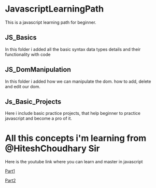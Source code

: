 # JavascriptLearningPath
This is a javascript learning path for beginner. 

## JS_Basics
In this folder i added all the basic syntax data types details and their functionality with code

## JS_DomManipulation
In this folder i added how we can manipulate the dom. how to add, delete and edit our dom.

## Js_Basic_Projects
Here i include basic practice projects, that help beginner to practice javascript and become a pro of it.

# All this concepts i'm learning from @HiteshChoudhary Sir
Here is the youtube link where you can learn and master in javascript

[Part1](https://youtu.be/sscX432bMZo?si=lXmgIhjDKRwamY36)

[Part2](https://youtu.be/_TjtAyMkiTI?si=PcIzbZnrR2oFpxYs)
